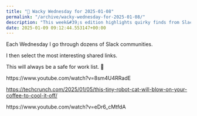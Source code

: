 ```yaml
---
title: "🤪 Wacky Wednesday for 2025-01-08"
permalink: "/archive/wacky-wednesday-for-2025-01-08/"
description: "This week&#39;s edition highlights quirky finds from Slack, including a robot cat to cool your coffee!"
date: 2025-01-09 09:12:44.553147+00:00
---
```


<p>Each Wednesday I go through dozens of Slack communities.</p><p>I then select the most interesting shared links.</p><p>This will always be a safe for work list. 🙈</p><p>https://www.youtube.com/watch?v=8sm4U4RRadE</p><p><a target="_blank" rel="noopener noreferrer nofollow" href="https://techcrunch.com/2025/01/05/this-tiny-robot-cat-will-blow-on-your-coffee-to-cool-it-off/">https://techcrunch.com/2025/01/05/this-tiny-robot-cat-will-blow-on-your-coffee-to-cool-it-off/</a></p><p>https://www.youtube.com/watch?v=eDr6_cMtfdA</p>